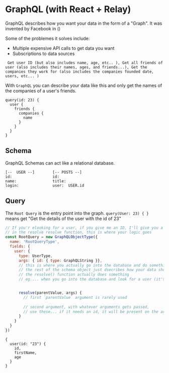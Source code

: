 # GraphQL (with React + Relay)

GraphQL describes how you want your data in the form of a "Graph". It was invented by Facebook in (<insert year>)

Some of the problemes it solves include:
- Multiple expensive API calls to get data you want
- Subscriptions to data sources

```Example
 Get user ID (but also includes name, age, etc.. ), Get all friends of user (also includes their names, ages, and friends...), Get the companies they work for (also includes the companies founded date, users, etc... )
 ```

With `GraphQL` you can describe your data like this and only get the names of the companies of a user's friends.

```Example
query(id: 23) {
  user {
    friends {
      companies {
        name
      }
    }
  }
}
```

## Schema

GraphQL Schemas can act like a relational database.

```
[--  USER --]        [-- POSTS --] 
id:                  id:
name:                title: 
login:               user:  USER.id 
```


## Query

The `Root Query` is the entry point into the graph. `query(User: 23) { }` means get "Get the details of the user with the id of 23"

```JavaScript
// If you'r elooking for a user, if you give me an ID, I'll give you a user
// in the resolve resolve function, this is where your logic goes
const RootQuery = new GraphQLObjectType({
  name: 'RootQueryType',
  fields: {
    user: {
      type: UserType,
      args: { id: { type: GraphQLString }},
      // this is where you actually go into the database and do something
      // the rest of the schema object just dsecribes how your data should look, 
      // the resolve() function actually does something
      // eg.... when you go into the database and look for a user (it's in the User field)


      resolve(parentValue, args) {
        // first `parentValue` argument is rarely used
      
        // second argument, with whatever arguments gets passed, 
        // use these... if it needs an id, it will be present on the args object
      }
    }
  }
})
```


```
{
  user(id: "23") {
    id,
    firstName,
    age
  }
}